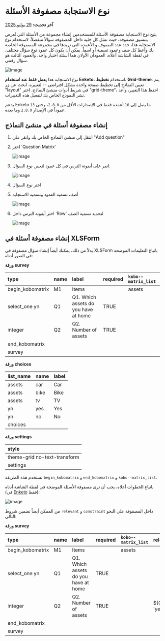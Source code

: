 # نوع الاستجابة مصفوفة الأسئلة
**آخر تحديث:** <a href="https://github.com/kobotoolbox/docs/blob/47cbc8887d6df73ef3bf760d5a3962b77ab26ed8/source/matrix_response.md" class="reference">29 يوليو 2025</a>

يتيح نوع الاستجابة مصفوفة الأسئلة للمستخدمين إنشاء مجموعة من الأسئلة
التي تُعرض بتنسيق مصفوفة، حيث تمثل كل خلية داخل المصفوفة
سؤالاً منفصلاً. لاستخدام نوع الاستجابة هذا، حدد عدد الصفوف و
الأعمدة التي تريدها في مجموعة المصفوفة الخاصة بك وأعط كل صف وعمود تسمية أو
اسماً. يمكن أن يكون كل عمود نوع سؤال مختلف. في لقطة الشاشة أعلاه،
العمودان الأولان هما أسئلة اختيار واحد، والعمود الثالث هو سؤال
رقمي.

![image](/images/matrix_response/matrix_example.png)

<p class="note">نوع الاستجابة هذا <strong>يعمل فقط عند استخدام Enketo</strong>، باستخدام <strong>تخطيط Grid-theme</strong>. يتم تعيين النماذج إلى تخطيط صفحة واحدة بشكل افتراضي -- لتغييره، ابحث عن زر "layout" في شريط أدوات منشئ النماذج، اختر "grid-theme"، احفظ هذا التغيير، وأعد نشر النموذج الخاص بك لتفعيل هذه التغييرات.</p>

<p class='note'>يدعم Enketo ما يصل إلى <code>10</code> أعمدة فقط في الإصدارات الأقل من <code>2.8.0</code>، وحتى <code>13</code> عموداً في الإصدار <code>2.8.0</code> وما بعده.</p>

## إنشاء مصفوفة أسئلة في منشئ النماذج

1. انتقل إلى منشئ النماذج الخاص بك وانقر على "Add question"
2. اختر 'Question Matrix'

    ![image](/images/matrix_response/question_matrix.png)

3. انقر على أيقونة الترس في كل عمود لتعيين نوع السؤال.

    ![image](/images/matrix_response/question_type.png)

4. اختر نوع السؤال

5. أضف تسمية العمود وتسمية الاستجابة

    ![image](/images/matrix_response/label_response.png)

6. اختر أيقونة الترس داخل 'Row' لتحديد تسمية الصف

    ![image](/images/matrix_response/row.png)

## إنشاء مصفوفة أسئلة في XLSForm

بدلاً من ذلك، يمكنك أيضاً إنشاء سؤال مصفوفة في XLSForm باتباع
التعليمات الموضحة في الصور أدناه:

**ورقة survey**

| type             | name | label                                | required | `kobo--matrix_list` |
| :--------------- | :--- | :----------------------------------- | :------- | :----------------   |
| begin_kobomatrix | M1   | Items                                |          | assets              |
| select_one yn    | Q1   | Q1. Which assets do you have at home | TRUE     |                     |
| integer          | Q2   | Q2. Number of assets                 | TRUE     |                     |
| end_kobomatrix   |      |                                      |          |                     |
| survey |

**ورقة choices**

| list_name | name | label |
| :-------- | :--- | :---- |
| assets    | car  | Car   |
| assets    | bike | Bike  |
| assets    | tv   | TV    |
| yn        | yes  | Yes   |
| yn        | no   | No    |
| choices |

**ورقة settings**

| style                        |
| :--------------------------- |
| theme-grid no-text-transform |
| settings |

<p class="note">تستخدم هذه الطريقة <code>begin_kobomatrix</code> و
<code>end_kobomatrix</code> و <code>kobo--matrix_list</code>.</p>

باتباع الخطوات أعلاه، يجب أن ترى مصفوفة الأسئلة الموضحة في
لقطة الشاشة أدناه (في [Enketo](data_through_webforms.md) فقط):

![image](/images/matrix_response/preview.png)

من الممكن أيضاً تضمين شروط `relevant` و `constraint` داخل
المصفوفة على النحو التالي:

**ورقة survey**

| type             | name | label                                | required | `kobo--matrix_list` | relevant      | constraint |
| :--------------- | :--- | :----------------------------------- | :------- | :----------------   | :------------ | :--------- |
| begin_kobomatrix | M1   | Items                                |          | assets              |               |            |
| select_one yn    | Q1   | Q1. Which assets do you have at home | TRUE     |                     |               |            |
| integer          | Q2   | Q2. Number of assets                 | TRUE     |                     | ${Q1} = 'yes' | . > 2      |
| end_kobomatrix   |      |                                      |          |                     |               |            |
| survey |